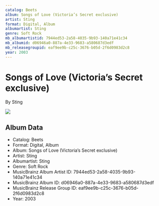 ```yaml
---
catalog: Beets
album: Songs of Love (Victoria’s Secret exclusive)
artist: Sting
format: Digital, Album
albumartist: Sting
genre: Soft Rock
mb_albumartistid: 7944ed53-2a58-4035-9b93-140a71e41c34
mb_albumid: d06946a0-887a-4e33-9683-a580687d3edf
mb_releasegroupid: eaf9ee9b-c25c-3676-b05d-2f6d0983d2c8
year: 2003
---
```


# Songs of Love (Victoria’s Secret exclusive)

By Sting

![](../../assets/beetscovers/Sting-Songs_of_Love_Victoria’s_Secret_exclusive.jpg)

## Album Data

- Catalog: Beets
- Format: Digital, Album
- Album: Songs of Love (Victoria’s Secret exclusive)
- Artist: Sting
- Albumartist: Sting
- Genre: Soft Rock
- MusicBrainz Album Artist ID: 7944ed53-2a58-4035-9b93-140a71e41c34
- MusicBrainz Album ID: d06946a0-887a-4e33-9683-a580687d3edf
- MusicBrainz Release Group ID: eaf9ee9b-c25c-3676-b05d-2f6d0983d2c8
- Year: 2003

